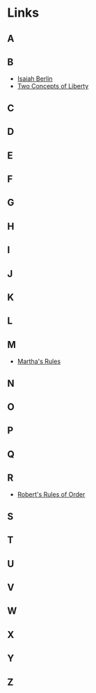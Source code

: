 # Links

## A

## B

-   <a href="https://en.wikipedia.org/wiki/Isaiah_Berlin">Isaiah Berlin</a>
-   <a href="https://en.wikipedia.org/wiki/Two_Concepts_of_Liberty">Two Concepts of Liberty</a>

## C

## D

## E

## F

## G

## H

## I

## J

## K

## L

## M

-   <a href="https://journals.sagepub.com/doi/10.1177/088610998600100206">Martha's Rules</a>

## N

## O

## P

## Q

## R

-   <a href="https://en.wikipedia.org/wiki/Robert%27s_Rules_of_Order">Robert's Rules of Order</a>

## S

## T

## U

## V

## W

## X

## Y

## Z
